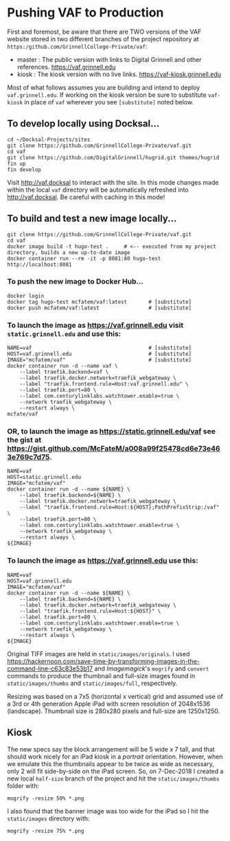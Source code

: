 # Pushing VAF to Production

First and foremost, be aware that there are TWO versions of the VAF website stored in two different branches of the project repository at `https:/github.com/GrinnellCollege-Private/vaf`:  

  - master : The public version with links to Digital Grinnell and other references.  https://vaf.grinnell.edu
  - kiosk : The kiosk version with no live links.  https://vaf-kiosk.grinnell.edu

Most of what follows assumes you are building and intend to deploy `vaf.grinnell.edu`.  If working on the kiosk version be sure to substitute `vaf-kiosk` in place of `vaf` wherever you see `[substitute]` noted below.

## To develop locally using Docksal...

```
cd ~/Docksal-Projects/sites
git clone https://github.com/GrinnellCollege-Private/vaf.git
cd vaf
git clone https://github.com/DigitalGrinnell/hugrid.git themes/hugrid
fin up
fin develop
```

Visit http://vaf.docksal to interact with the site.  In this mode changes made within the local `vaf` directory will be automatically refreshed into http://vaf.docksal.  Be careful with caching in this mode!

## To build and test a new image locally...

```
git clone https://github.com/GrinnellCollege-Private/vaf.git
cd vaf
docker image build -t hugo-test .     # <-- executed from my project directory, builds a new up-to-date image
docker container run --rm -it -p 8081:80 hugo-test
http://localhost:8081
```

### To push the new image to Docker Hub...

```
docker login
docker tag hugo-test mcfatem/vaf:latest       # [substitute]
docker push mcfatem/vaf:latest                # [substitute]
```

### To launch the image as https://vaf.grinnell.edu visit `static.grinnell.edu` and use this:

```
NAME=vaf                                      # [substitute]
HOST=vaf.grinnell.edu                         # [substitute]  
IMAGE="mcfatem/vaf"                           # [substitute]
docker container run -d --name vaf \
    --label traefik.backend=vaf \
    --label traefik.docker.network=traefik_webgateway \
    --label "traefik.frontend.rule=Host:vaf.grinnell.edu" \
    --label traefik.port=80 \
    --label com.centurylinklabs.watchtower.enable=true \
    --network traefik_webgateway \
    --restart always \
mcfate/vaf
```

### OR, to launch the image as https://static.grinnell.edu/vaf see the gist at https://gist.github.com/McFateM/a008a99f25478cd6e73e463e769c7d75.

```
NAME=vaf
HOST=static.grinnell.edu
IMAGE="mcfatem/vaf"
docker container run -d --name ${NAME} \
    --label traefik.backend=${NAME} \
    --label traefik.docker.network=traefik_webgateway \
    --label "traefik.frontend.rule=Host:${HOST};PathPrefixStrip:/vaf" \
    --label traefik.port=80 \
    --label com.centurylinklabs.watchtower.enable=true \
    --network traefik_webgateway \
    --restart always \
${IMAGE}
```

### To launch the image as https://vaf.grinnell.edu use this:

```
NAME=vaf
HOST=vaf.grinnell.edu
IMAGE="mcfatem/vaf"
docker container run -d --name ${NAME} \
    --label traefik.backend=${NAME} \
    --label traefik.docker.network=traefik_webgateway \
    --label "traefik.frontend.rule=Host:${HOST}" \
    --label traefik.port=80 \
    --label com.centurylinklabs.watchtower.enable=true \
    --network traefik_webgateway \
    --restart always \
${IMAGE}
```



Original TIFF images are held in `static/images/originals`.  I used https://hackernoon.com/save-time-by-transforming-images-in-the-command-line-c63c83e53b17 and *Imagemagick*'s `mogrify` and `convert` commands to produce the thumbnail and full-size images found in `static/images/thumbs` and `static/images/full`, respectively.

Resizing was based on a 7x5 (horizontal x vertical) grid and assumed use of a 3rd or 4th generation Apple iPad with screen resolution of 2048x1536 (landscape).  Thumbnail size is 280x280 pixels and full-size are 1250x1250.  

## Kiosk
The new specs say the block arrangement will be 5 wide x 7 tall, and that should work nicely for an iPad kiosk in a *portrait* orientation.  However, when we emulate this the thumbnails appear to be twice as wide as necessary, only 2 will fit side-by-side on the iPad screen.  So, on 7-Dec-2018 I created a new local `half-size` branch of the project and hit the `static/images/thumbs` folder with:

```
mogrify -resize 50% *.png
```

I also found that the banner image was too wide for the iPad so I hit the `static/images` directory with:

```
mogrify -resize 75% *.png
```
